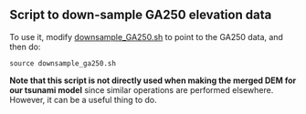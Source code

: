 Script to down-sample GA250 elevation data
------------------------------------------

To use it, modify [downsample_GA250.sh](downsample_GA250.sh) to point to the
GA250 data, and then do:
    
    source downsample_ga250.sh

**Note that this script is not directly used when making the merged DEM for our tsunami model**
since similar operations are performed elsewhere. However, it can be a useful thing to do.
